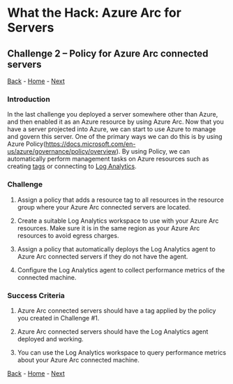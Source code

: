 # What the Hack: Azure Arc for Servers 

## Challenge 2 – Policy for Azure Arc connected servers
[Back](challenge01.md) - [Home](../readme.md) - [Next](challenge03.md)

### Introduction

In the last challenge you deployed a server somewhere other than Azure, and then enabled it as an Azure resource by using Azure Arc. Now that you have a server projected into Azure, we can start to use Azure to manage and govern this server. One of the primary ways we can do this is by using Azure Policy(https://docs.microsoft.com/en-us/azure/governance/policy/overview). By using Policy, we can automatically perform management tasks on Azure resources such as creating [tags](https://docs.microsoft.com/en-us/azure/azure-resource-manager/management/tag-resources) or connecting to [Log Analytics](https://docs.microsoft.com/en-us/azure/azure-monitor/learn/tutorial-resource-logs).

### Challenge

1. Assign a policy that adds a resource tag to all resources in the resource group where your Azure Arc connected servers are located.

2. Create a suitable Log Analytics workspace to use with your Azure Arc resources. Make sure it is in the same region as your Azure Arc resources to avoid egress charges.

3. Assign a policy that automatically deploys the Log Analytics agent to Azure Arc connected servers if they do not have the agent.

4. Configure the Log Analytics agent to collect performance metrics of the connected machine.

### Success Criteria

1. Azure Arc connected servers should have a tag applied by the policy you created in Challenge #1. 

2. Azure Arc connected servers should have the Log Analytics agent deployed and working.

3. You can use the Log Analytics workspace to query performance metrics about your Azure Arc connected machine.

[Back](challenge01.md) - [Home](../readme.md) - [Next](challenge03.md)
